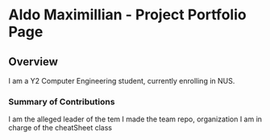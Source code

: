 # Aldo Maximillian - Project Portfolio Page

## Overview
I am a Y2 Computer Engineering student, currently enrolling in NUS.

### Summary of Contributions
I am the alleged leader of the tem
I made the team repo, organization
I am in charge of the cheatSheet class